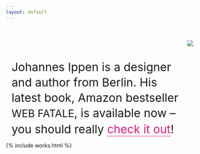 ```yaml
---
layout: default
---
```


<style>
.opener {
        font-size: 30px;
        line-height: 40px;
        max-width: 900px;
        text-align: left;
        margin: 50px auto 0;
        padding: 0 15px;
        display: flex;
}
.opener em {
        text-transform: uppercase;
        font-size: 90%;
        font-style: normal;
}
.opener-text a {
        color: #D61D7D;
        text-decoration: none;
        border-bottom: 1px solid;
}
.opener-text {
        margin-top: 50px;
}
.opener-image img {
        max-width: 400px;
}
@media (max-width: 900px) {
        .opener-image {
                display: none;
        }
        .opener-text {
                margin: 50px 20px;
        }
}
</style>
<div class="opener">
        <div class="opener-text">Johannes Ippen is a designer and author from Berlin. His latest book, Amazon bestseller <em>Web&nbsp;Fatale</em>, is available now &ndash; you should really <a href="http://webfatale.com">check it out</a>!</div>
        <div class="opener-image"><a href="http://webfatale.com"><img src="http://webfatale.com/images/cover.png"></a></div>
</div>

{% include works.html %}